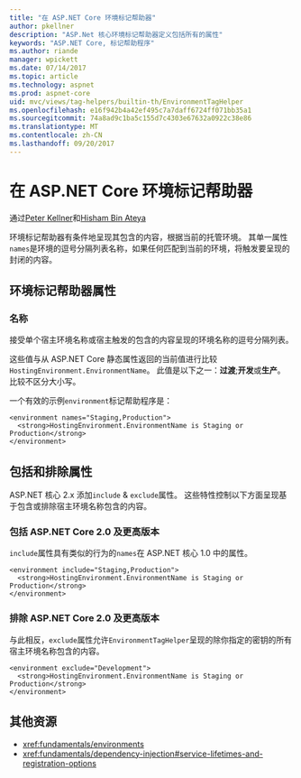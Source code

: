 ```yaml
---
title: "在 ASP.NET Core 环境标记帮助器"
author: pkellner
description: "ASP.Net 核心环境标记帮助器定义包括所有的属性"
keywords: "ASP.NET Core, 标记帮助程序"
ms.author: riande
manager: wpickett
ms.date: 07/14/2017
ms.topic: article
ms.technology: aspnet
ms.prod: aspnet-core
uid: mvc/views/tag-helpers/builtin-th/EnvironmentTagHelper
ms.openlocfilehash: e16f942b4a42ef495c7a7daff6724ff071bb35a1
ms.sourcegitcommit: 74a8ad9c1ba5c155d7c4303e67632a0922c38e86
ms.translationtype: MT
ms.contentlocale: zh-CN
ms.lasthandoff: 09/20/2017
---
```

# <a name="environment-tag-helper-in-aspnet-core"></a>在 ASP.NET Core 环境标记帮助器

通过[Peter Kellner](http://peterkellner.net)和[Hisham Bin Ateya](https://twitter.com/hishambinateya)

环境标记帮助器有条件地呈现其包含的内容，根据当前的托管环境。 其单一属性`names`是环境的逗号分隔列表名称，如果任何匹配到当前的环境，将触发要呈现的封闭的内容。

## <a name="environment-tag-helper-attributes"></a>环境标记帮助器属性

### <a name="names"></a>名称

接受单个宿主环境名称或宿主触发的包含的内容呈现的环境名称的逗号分隔列表。

这些值与从 ASP.NET Core 静态属性返回的当前值进行比较`HostingEnvironment.EnvironmentName`。  此值是以下之一：**过渡**;**开发**或**生产**。 比较不区分大小写。

一个有效的示例`environment`标记帮助程序是：

```cshtml
<environment names="Staging,Production">
  <strong>HostingEnvironment.EnvironmentName is Staging or Production</strong>
</environment>
```

## <a name="include-and-exclude-attributes"></a>包括和排除属性

ASP.NET 核心 2.x 添加`include`  &  `exclude`属性。 这些特性控制以下方面呈现基于包含或排除宿主环境名称包含的内容。

### <a name="include-aspnet-core-20-and-later"></a>包括 ASP.NET Core 2.0 及更高版本

`include`属性具有类似的行为的`names`在 ASP.NET 核心 1.0 中的属性。

```cshtml
<environment include="Staging,Production">
  <strong>HostingEnvironment.EnvironmentName is Staging or Production</strong>
</environment>
```

### <a name="exclude-aspnet-core-20-and-later"></a>排除 ASP.NET Core 2.0 及更高版本

与此相反，`exclude`属性允许`EnvironmentTagHelper`呈现的除你指定的密钥的所有宿主环境名称包含的内容。

```cshtml
<environment exclude="Development">
  <strong>HostingEnvironment.EnvironmentName is Staging or Production</strong>
</environment>
```

## <a name="additional-resources"></a>其他资源

* <xref:fundamentals/environments>
* <xref:fundamentals/dependency-injection#service-lifetimes-and-registration-options>
